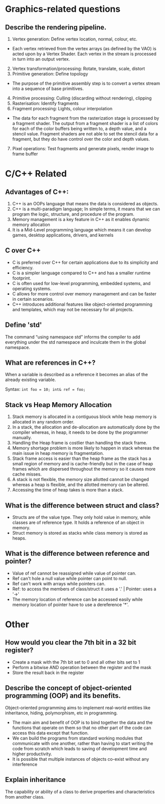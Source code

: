 # Graphics-related questions

## Describe the rendering pipeline.

1. Vertex generation: Define vertex location, normal, colour, etc.
- Each vertex retrieved from the vertex arrays (as defined by the VAO) is acted upon by a Vertex Shader. Each vertex in the stream is processed in turn into an output vertex.
2. Vertex transformation/processing: Rotate, translate, scale, distort
3. Primitive generation: Define topology
- The purpose of the primitive assembly step is to convert a vertex stream into a sequence of base primitives.
4. Primitive processing: Culling (discarding without rendering), clipping
5. Rasterisation: Identify fragments
6. Fragment processing: Lights, colour interpolation
- The data for each fragment from the rasterization stage is processed by a fragment shader. The output from a fragment shader is a list of colors for each of the color buffers being written to, a depth value, and a stencil value. Fragment shaders are not able to set the stencil data for a fragment, but they do have control over the color and depth values. 
7. Pixel operations: Test fragments and generate pixels, render image to frame buffer


# C/C++ Related

## Advantages of C++:

1. C++ is an OOPs language that means the data is considered as objects.
2. C++ is a multi-paradigm language; In simple terms, it means that we can program the logic, structure, and procedure of the program.
3. Memory management is a key feature in C++ as it enables dynamic memory allocation
4. It is a Mid-Level programming language which means it can develop games, desktop applications, drivers, and kernels

## C over C++

- C is preferred over C++ for certain applications due to its simplicity and efficiency.
- C is a simpler language compared to C++ and has a smaller runtime footprint.
- C is often used for low-level programming, embedded systems, and operating systems.
- C allows for more control over memory management and can be faster in certain scenarios.
- C++ introduces additional features like object-oriented programming and templates, which may not be necessary for all projects.

## Define 'std'

The command “using namespace std” informs the compiler to add everything under the std namespace and inculcate them in the global namespace.

## What are references in C++?

When a variable is described as a reference it becomes an alias of the already existing variable.

Syntax:
`int foo = 10;
int& ref = foo;`

## Stack vs Heap Memory Allocation

1. Stack memory is allocated in a contiguous block while heap memory is allocated in any random order.
2. In a stack, the allocation and de-allocation are automatically done by the compiler whereas, in heap, it needs to be done by the programmer manually.
3. Handling the Heap frame is costlier than handling the stack frame.
4. Memory shortage problem is more likely to happen in stack whereas the main issue in heap memory is fragmentation.
5. Stack frame access is easier than the heap frame as the stack has a small region of memory and is cache-friendly but in the case of heap frames which are dispersed throughout the memory so it causes more cache misses.
6. A stack is not flexible, the memory size allotted cannot be changed whereas a heap is flexible, and the allotted memory can be altered.
7. Accessing the time of heap takes is more than a stack.

## What is the difference between struct and class?

- Structs are of the value type. They only hold value in memory, while classes are of reference type. It holds a reference of an object in memory.
- Struct memory is stored as stacks while class memory is stored as heaps.

## What is the difference between reference and pointer?

- Value of ref cannot be reassigned while value of pointer can.
- Ref can't hole a null value while pointer can point to null.
- Ref can't work with arrays while pointers can.
- Ref: to access the members of class/struct it uses a '.' | Pointer: uses a '->'
- The memory location of reference can be accessed easily while memory location of pointer have to use a dereference '*'.

## 

# Other

## How would you clear the 7th bit in a 32 bit register?

- Create a mask with the 7th bit set to 0 and all other bits set to 1
- Perform a bitwise AND operation between the register and the mask
- Store the result back in the register

## Describe the concept of object-oriented programming (OOP) and its benefits.

Object-oriented programming aims to implement real-world entities like inheritance, hiding, polymorphism, etc in programming.
- The main aim and benefit of OOP is to bind together the data and the functions that operate on them so that no other part of the code can access this data except that function.
- We can build the programs from standard working modules that communicate with one another, rather than having to start writing the code from scratch which leads to saving of development time and higher productivity.
- It is possible that multiple instances of objects co-exist without any interference

## Explain inheritance

The capability or ability of a class to derive properties and characteristics from another class.